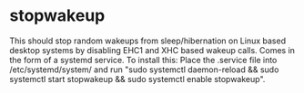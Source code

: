 # stopwakeup 

This should stop random wakeups from sleep/hibernation on Linux based desktop systems by disabling EHC1 and XHC based wakeup calls. Comes in the form of a systemd service. To install this:
Place the .service file into /etc/systemd/system/ and run "sudo systemctl daemon-reload && sudo systemctl start stopwakeup && sudo systemctl enable stopwakeup".
